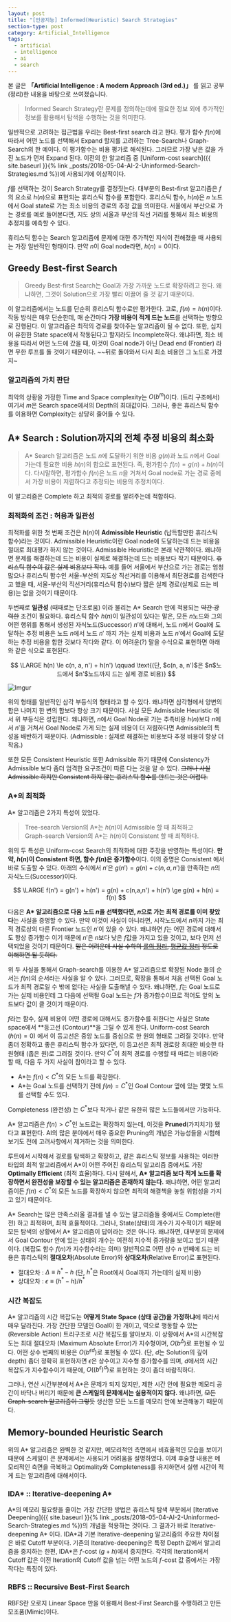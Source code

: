 ```yaml
---
layout: post
title: "[인공지능] Informed(Heuristic) Search Strategies"
section-type: post
category: Artificial_Intelligence
tags:
  - artificial
  - intelligence
  - ai
  - search
---
```


본 글은 **「Artificial Intelligence : A modern Approach (3rd ed.)」** 를 읽고 공부(정리)한 내용을 바탕으로 쓰여졌습니다.

> Informed Search Strategy란 문제를 정의하는데에 필요한 정보 외에 추가적인 정보를 활용해서 탐색을 수행하는 것을 의미한다.

일반적으로 고려하는 접근법을 우리는 Best-first search 라고 한다. 평가 함수 $f(n)$에 따라서 어떤 노드를 선택해서 Expand 할지를 고려하는 Tree-Search나 Graph-Search의 한 예이다. 이 평가함수는 비용 평가로 해석된다. 그러므로 가장 낮은 값을 가진 노드가 먼저 Expand 된다. 이전의 한 알고리즘 중 [Uniform-cost search]({{ site.baseurl }}{% link _posts/2018-05-04-AI-2-Uninformed-Search-Strategies.md %})에 사용되기에 이상적이다.

$f$를 선택하는 것이 Search Strategy를 결정짓는다. 대부분의 Best-first 알고리즘은 $f$의 요소로 $h(n)$으로 표현되는 휴리스틱 함수를 포함한다. 휴리스틱 함수, $h(n)$은 $n$ 노드에서 Goal state로 가는 최소 비용의 경로의 추정 값을 의미한다. 서울에서 부산으로 가는 경로를 예로 들어본다면, 지도 상의 서울과 부산의 직선 거리를 통해서 최소 비용의 추정치를 예측할 수 있다.

휴리스틱 함수는 Search 알고리즘에 문제에 대한 추가적인 지식이 전해졌을 때 사용되는 가장 일반적인 형태이다. 만약 $n$이 Goal node라면, $h(n) = 0$이다.

## Greedy Best-first Search

> Greedy Best-first Search는 Goal과 가장 가까운 노드로 확장하려고 한다. 왜냐하면, 그것이 Solution으로 가장 빨리 이끌어 줄 것 같기 때문이다.

이 알고리즘에서는 노드를 단순히 휴리스틱 함수로만 평가한다. 고로, $f(n) = h(n)$이다. 작동 방식은 매우 단순한데, 매 순간마다 **가장 비용이 적게 드는 노드**를 선택하는 방향으로 진행된다. 이 알고리즘은 최적의 경로를 찾아주는 알고리즘이 될 수 없다. 또한, 심지어 유한한 State space에서 작동된다고 할지라도 Incomplete하다. 왜냐하면, 최소 비용을 따라서 어떤 노드에 갔을 때, 이것이 Goal node가 아닌 Dead end (Frontier) 라면 무한 루프를 돌 것이기 때문이다. ~~뒤로 돌아와서 다시 최소 비용인 그 노드로 가겠지~

### 알고리즘의 가치 판단

최악의 상황을 가정한 Time and Space complexity는 $O(b^m)$이다. (트리 구조에서) 여기서 $m$은 Search space에서의 Depth의 최대값이다. 그러나, 좋은 휴리스틱 함수를 이용하면 Complexity는 상당히 줄어들 수 있다.

## A\* Search : Solution까지의 전체 추정 비용의 최소화

> A\* Search 알고리즘은 노드 $n$에 도달하기 위한 비용 $g(n)$과 노드 $n$에서 Goal 가는데 필요한 비용 $h(n)$의 합으로 표현된다. 즉, 평가함수 $f(n) = g(n) + h(n)$이다. 다시말하면, 평가함수 $f(n)$은 노드 $n$을 거쳐서 Goal node로 가는 경로 중에서 가장 비용이 저렴하다고 추정되는 비용의 추정치이다.

이 알고리즘은 Complete 하고 최적의 경로를 알려주는데 적합하다.

### 최적화의 조건 : 허용과 일관성

최적화를 위한 첫 번째 조건은 $h(n)$이 **Admissible Heuristic** (납득할만한 휴리스틱 함수)라는 것이다. Admissible Heuristic이란 Goal node에 도달하는데 드는 비용을 절대로 최대평가 하지 않는 것이다. Admissible Heuristic은 본래 낙관적이다. 왜냐하면 문제를 해결하는데 드는 비용이 실제로 해결하는데 드는 비용보다 작기 때문이다. ~~휴리스틱 함수의 값은 실제 비용보다 작다.~~ 예를 들어 서울에서 부산으로 가는 경로는 엄청 많으나 휴리스틱 함수인 서울-부산의 지도상 직선거리를 이용해서 최단경로를 검색한다고 했을 때, 서울-부산의 직선거리(휴리스틱 함수)보다 짧은 실제 경로(실제로 드는 비용)는 없을 것이기 때문이다.

두번째로 **일관성** (때때로는 단조로움) 이라 불리는 A\* Search 만에 적용되는 ~~약간 강력한~~ 조건이 필요하다. 휴리스틱 함수 $h(n)$이 일관성이 있다는 말은, 모든 $n$노드와 그의 어떤 행위를 통해서 생성된 자식노드(Successor) $n'$에 대해서, 노드 $n$에서 Goal에 도달하는 추정 비용은 노드 $n$에서 노드 $n'$ 까지 가는 실제 비용과 노드 $n'$에서 Goal에 도달하는 추정 비용을 합한 것보다 작다와 같다. 이 어려운(?) 말을 수식으로 표현하면 아래와 같은 식으로 표현된다.

$$
\LARGE h(n) \le c(n, a, n') + h(n') \qquad \text{(단, $c(n, a, n')$은 $n$노드에서 $n'$노드까지 드는 실제 경로 비용)}
$$

![Imgur](https://i.imgur.com/mvu1nLP.png)

위의 형태를 일반적인 삼각 부등식의 형태라고 할 수 있다. 왜냐하면 삼각형에서 양변의 합은 나머지 한 변의 합보다 항상 크기 때문이다. 사실 모든 Admissible Heuristic 에서 위 부등식은 성립한다. 왜냐하면, $n$에서 Goal Node로 가는 추측비용 $h(n)$보다 $n$에서 $n'$을 거쳐서 Goal Node로 가게 되는 실제 비용이 더 저렴하다면 Admissible의 특성을 배반하기 때문이다. (Admissible : 실제로 해결하는 비용보다 추정 비용이 항상 더 작음.)

또한 모든 Consistent Heuristic 또한 Admissible 하기 때문에 Consistency가 Admissible 보다 좀더 엄격한 요구조건이 따른 다는 것을 알 수 있다. ~~그러나 사실 Admissible 하지만 Consistent 하지 않는 휴리스틱 함수를 만드는 것은 어렵다.~~



### A\*의 최적화

A\* 알고리즘은 2가지 특성이 있었다.

> Tree-search Version의 A\*는 $h(n)$이 Admissible 할 때 최적하고 <br />
> Graph-search Version의 A\*는 $h(n)$이 Consistent 할 때 최적하다.

위의 두 특성은 Uniform-cost Search의 최적화에 대한 주장을 반영하는 특성이다. **만약, $h(n)$이 Consistent 하면, 함수 $f(n)$은 증가함수**이다. 이의 증명은 Consistent 에서 바로 도출할 수 있다. 아래의 수식에서 $n'$은 $g(n')=g(n) + c(n, a, n')$을 만족하는 $n$의 자식노드(Successor)이다.

$$
\LARGE f(n') = g(n') + h(n') = g(n) + c(n,a,n') + h(n') \ge g(n) + h(n) = f(n)
$$

다음은 **A\* 알고리즘으로 다음 노드 $n$을 선택했다면, $n$으로 가는 최적 경로를 이미 찾았다**는 사실을 증명할 수 있다. 만약 이것이 사실이 아니라면, 시작노드에서 $n$까지 가는 최적 경로상의 다른 Frontier 노드인 $n'$이 있을 수 있다. 왜냐하면 $f$는 어떤 경로에 대해서도 항상 증가함수 이기 때문에 $n'$은 $n$보다 낮은 $f$값을 가지고 있을 것이고, 보다 먼저 선택되었을 것이기 때문이다. ~~말은 어려운데 사실 수학의 [롤의 정리][96e2e7ff], [평균값 정리][131c61fb] 정도로 이해하면 될 듯하다.~~

위 두 사실을 통해서 Graph-search를 이용한 A* 알고리즘으로 확장된 Node 들의 순서는 $f(n)$의 순서라는 사실을 알 수 있다. 그러므로, 확장을 통해서 처음 선택된 Goal 노드가 최적 경로일 수 밖에 없다는 사실을 도출해낼 수 있다. 왜냐하면, $f$는 Goal 노드로 가는 실제 비용인데 그 다음에 선택될 Goal 노드는 $f$가 증가함수이므로 적어도 앞의 노드보다 값이 클 것이기 때문이다.

$f$라는 함수, 실제 비용이 어떤 경로에 대해서도 증가함수를 취한다는 사실은 State space에서 **등고선 (Contour)**을 그릴 수 있게 한다. Uniform-cost Search ($h(n) = 0$) 에서 이 등고선은 중앙 노드를 중심으로 한 원의 형태로 그려질 것이다. 만약 좀더 정확하고 좋은 휴리스틱 함수가 있다면, 이 등고선은 최적 경로랑 최대한 비슷한 타원형태 (좁은 원)로 그려질 것이다. 만약 $C^{*}$이 최적 경로를 수행할 때 따르는 비용이라 할 때, 다음 두 가지 사실이 참이라고 할 수 있다.

- A*는 $f(n) < C^{*}$의 모든 노드를 확장한다.
- A*는 Goal 노드를 선택하기 전에 $f(n) = C^{*}$인 Goal Contour 옆에 있는 몇몇 노드를 선택할 수도 있다.

Completeness (완전성) 는 $C^{*}$보다 작거나 같은 유한히 많은 노드들에서만 가능하다.

A\* 알고리즘은 $f(n) > C^{*}$인 노드로는 확장하지 않는데, 이것을 **Pruned**(가지치기) 됐다고 표현한다. AI의 많은 분야에서 매우 중요한 Pruning의 개념은 가능성들을 시험해보기도 전에 고려사항에서 제거하는 것을 의미한다.

루트에서 시작해서 경로를 탐색하고 확장하고, 같은 휴리스틱 정보를 사용하는 이러한 타입의 최적 알고리즘에서 A\*이 어떤 주어진 휴리스틱 알고리즘 중에서도 가장 **Optimally Efficient** (최적 효율)하다. 다시 말해서, **A\* 알고리즘 보다 적게 노드를 확장하면서 완전성을 보장할 수 있는 알고리즘은 존재하지 않는다.** 왜냐하면, 어떤 알고리즘이든 $f(n) < C^{*}$의 모든 노드를 확장하지 않으면 최적의 해결책을 놓칠 위험성을 가지고 있기 때문이다.

A\* Search는 많은 만족스러울 결과를 낼 수 있는 알고리즘들 중에서도 Complete(완전) 하고 최적하며, 최적 효율적이다. 그러나, State(상태)의 개수가 지수적이기 때문에 모든 탐색의 상황에서 A\* 알고리즘이 답이라는 것은 아니다. 왜냐하면, 대부분의 문제에서 Goal Contour 안에 있는 상태의 개수는 여전히 지수적 증가량을 보이고 있기 때문이다. (복잡도 함수 $f(n)$가 지수함수라는 의미) 일반적으로 어떤 상수 $n$ 번째에 드는 비용은 휴리스틱의 **절대오차**(Absolute Error)와 **상대오차**(Relative Error)로 표현된다.

- 절대오차 : $\Delta \equiv h^{*} - h$ (단, $h^{*}$은 Root에서 Goal까지 가는데의 실제 비용)
- 상대오차 : $\epsilon \equiv (h^{*} - h)/h^{*}$

### 시간 복잡도

A\* 알고리즘의 시간 복잡도는 **어떻게 State Space (상태 공간)을 가정하냐**에 따라서 매우 달라진다. 가장 간단한 모델인 Goal이 한 개이고, 역으로 행동할 수 있는 (Reversible Action) 트리구조로 시간 복잡도를 알아보자. 이 상황에서 A\*의 시간복잡도는 최대 절대오차 (Maximum Absolute Error)가 지수형이며, $O(b^{\Delta})$로 표현될 수 있다. 어떤 상수 번째의 비용은 $O(b^{\epsilon d})$로 표현될 수 있다. (단, $d$는 Solution의 깊이 depth) 좀더 정확히 표현하자면 $\epsilon$은 상수이고 지수형 증가함수를 띄며, $d$에서의 시간 복잡도가 지수함수이기 때문에, $O((b^{\epsilon})^d)$로 표현하는 것이 좀더 바람직하다.

그러나, 연산 시간부분에서 A\*은 문제가 되지 않지만, 제한 시간 안에 필요한 메모리 공간이 바닥나 버리기 때문에 **큰 스케일의 문제에서는 실용적이지 않다.** 왜냐하면, ~~모든 Graph-search 알고리즘이 그렇듯~~ 생산한 모든 노드를 메모리 안에 보관해놓기 때문이다.

## Memory-bounded Heuristic Search

위의 A\* 알고리즘은 완벽한 것 같지만, 메모리적인 측면에서 비효율적인 모습을 보이기 때문에 스케일이 큰 문제에서는 사용되기 어려움을 설명하였다. 이제 후술할 내용은 메모리적인 측면을 극복하고 Optimality와 Completeness를 유지하면서 실행 시간이 적게 드는 알고리즘에 대해서이다.

### IDA\* :: Iterative-deepening A\*

A\*의 메모리 필요량을 줄이는 가장 간단한 방법은 휴리스틱 탐색 부분에서 [Iterative Deepening]({{ site.baseurl }}{% link _posts/2018-05-04-AI-2-Uninformed-Search-Strategies.md %})의 개념을 적용하는 것이다. 그 결과가 바로 Iterative-deepening A\* 이다. IDA\*과 기본 Iterative-deepening 알고리즘의 주요한 차이점은 바로 Cutoff 부분이다. 기존의 Iterative-deepening은 특정 Depth 값에서 알고리즘을 중지하는 한편, IDA\*은 $f$-cost ($g + h$)에서 중지한다. 각각의 Iteration에서 Cutoff 값은 이전 Iteration의 Cutoff 값을 넘는 어떤 노드의 $f$-cost 값 중에서는 가장 작다는 특징이 있다.

### RBFS :: Recursive Best-First Search

RBFS란 오로지 Linear Space 만을 이용해서 Best-First Search를 수행하려고 만든 모조품(Mimic)이다. 







<br/>
<br/>
<br/>


[131c61fb]: https://namu.wiki/w/%ED%8F%89%EA%B7%A0%EA%B0%92%20%EC%A0%95%EB%A6%AC "평균값 정리 - 나무위키"
[96e2e7ff]: https://namu.wiki/w/%EB%A1%A4%EC%9D%98%20%EC%A0%95%EB%A6%AC "롤의 정리 - 나무위키"
